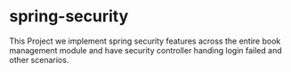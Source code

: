 # spring-security

This Project we implement spring security features across the entire book management module and have security controller handing login failed and other scenarios.
